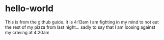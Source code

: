# hello-world
This is from the github guide. It is 4:13am
I am fighting in my mind to not eat the rest of my pizza from last night... sadly to say that I am loosing against my craving at 4:20am
